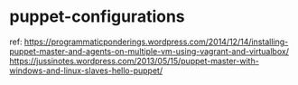 # puppet-configurations
ref: 
https://programmaticponderings.wordpress.com/2014/12/14/installing-puppet-master-and-agents-on-multiple-vm-using-vagrant-and-virtualbox/
https://jussinotes.wordpress.com/2013/05/15/puppet-master-with-windows-and-linux-slaves-hello-puppet/
